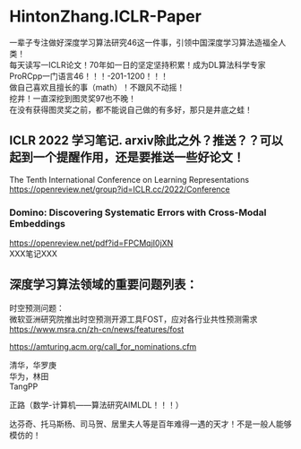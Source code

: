 
# HintonZhang.ICLR-Paper           
一辈子专注做好深度学习算法研究46这一件事，引领中国深度学习算法造福全人类！                            
每天读写一ICLR论文！70年如一日的坚定坚持积累！成为DL算法科学专家ProRCpp一门语言46！！！-201-1200！！！         
做自己喜欢且擅长的事（math）！不跟风不动摇！            
挖井！一直深挖到图灵奖97也不晚！                
在没有获得图灵奖之前，都不能说自己做的有多好，那只是井底之蛙！           
               


## ICLR 2022 学习笔记. arxiv除此之外？推送？？可以起到一个提醒作用，还是要推送一些好论文！       
The Tenth International Conference on Learning Representations          
https://openreview.net/group?id=ICLR.cc/2022/Conference              

### Domino: Discovering Systematic Errors with Cross-Modal Embeddings          
https://openreview.net/pdf?id=FPCMqjI0jXN            
XXX笔记XXX              



## 深度学习算法领域的重要问题列表：           
时空预测问题：          
微软亚洲研究院推出时空预测开源工具FOST，应对各行业共性预测需求              
https://www.msra.cn/zh-cn/news/features/fost               
              











https://amturing.acm.org/call_for_nominations.cfm           



清华，华罗庚          
华为，林田        
TangPP       



正路（数学-计算机——算法研究AIMLDL！！！）
 >
达芬奇、托马斯杨、司马贺、居里夫人等是百年难得一遇的天才！不是一般人能够模仿的！        



